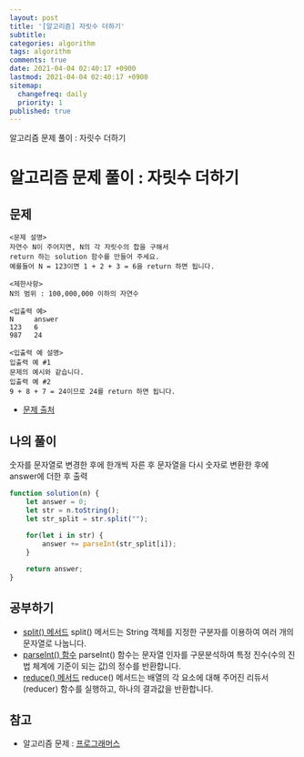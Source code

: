 ```yaml
---
layout: post
title: '[알고리즘] 자릿수 더하기'
subtitle: 
categories: algorithm
tags: algorithm
comments: true
date: 2021-04-04 02:40:17 +0900
lastmod: 2021-04-04 02:40:17 +0900
sitemap:
  changefreq: daily
  priority: 1
published: true
---
```


알고리즘 문제 풀이 : 자릿수 더하기<br />

# 알고리즘 문제 풀이 : 자릿수 더하기

## 문제 
```text
<문제 설명>
자연수 N이 주어지면, N의 각 자릿수의 합을 구해서 
return 하는 solution 함수를 만들어 주세요.
예를들어 N = 123이면 1 + 2 + 3 = 6을 return 하면 됩니다.

<제한사항>
N의 범위 : 100,000,000 이하의 자연수

<입출력 예>
N     answer
123   6
987   24

<입출력 예 설명>
입출력 예 #1
문제의 예시와 같습니다.
입출력 예 #2
9 + 8 + 7 = 24이므로 24를 return 하면 됩니다.
```

* [문제 출처](https://programmers.co.kr/learn/courses/30/lessons/12931)



## 나의 풀이
숫자를 문자열로 변경한 후에
한개씩 자른 후 문자열을 다시 숫자로 변환한 후에
answer에 더한 후 출력

```javascript
function solution(n) {
    let answer = 0;
    let str = n.toString();
    let str_split = str.split("");
    
    for(let i in str) {
        answer += parseInt(str_split[i]);
    }

    return answer;
}
```



## 공부하기
- [split() 메서드](https://developer.mozilla.org/ko/docs/Web/JavaScript/Reference/Global_Objects/String/split)
split() 메서드는 String 객체를 지정한 구분자를 이용하여 여러 개의 문자열로 나눕니다.
- [parseInt() 함수](https://developer.mozilla.org/ko/docs/Web/JavaScript/Reference/Global_Objects/parseInt)
parseInt() 함수는 문자열 인자를 구문분석하여 특정 진수(수의 진법 체계에 기준이 되는 값)의 정수를 반환합니다.
- [reduce() 메서드](https://developer.mozilla.org/ko/docs/Web/JavaScript/Reference/Global_Objects/Array/Reduce)
reduce() 메서드는 배열의 각 요소에 대해 주어진 리듀서(reducer) 함수를 실행하고, 하나의 결과값을 반환합니다.


## 참고
- 알고리즘 문제 : [프로그래머스](https://programmers.co.kr)